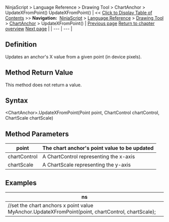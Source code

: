﻿
NinjaScript \> Language Reference \> Drawing Tool \> ChartAnchor \> UpdateXFromPoint()
UpdateXFromPoint()
| \<\< [Click to Display Table of Contents](updatexfrompoint.md) \>\> **Navigation:**     [NinjaScript](ninjascript.md) \> [Language Reference](language_reference_wip.md) \> [Drawing Tool](drawing_tools.md) \> [ChartAnchor](chartanchor.md) \> UpdateXFromPoint() | [Previous page](updatefrompoint.md) [Return to chapter overview](chartanchor.md) [Next page](updateyfrompoint.md) |
| --- | --- |
## Definition
Updates an anchor's X value from a given point (in device pixels).
 
## Method Return Value
This method does not return a value.
## 
## Syntax
\<ChartAnchor\>.UpdateXFromPoint(Point point, ChartControl chartControl, ChartScale chartScale)
## 
## Method Parameters
| point | The chart anchor's point value to be updated |
| --- | --- |
| chartControl | A ChartControl representing the x\-axis |
| chartScale | A ChartScale representing the y\-axis |

## Examples
| ns |
| --- |
| //set the chart anchors x point value MyAnchor.UpdateXFromPoint(point, chartControl, chartScale); |
